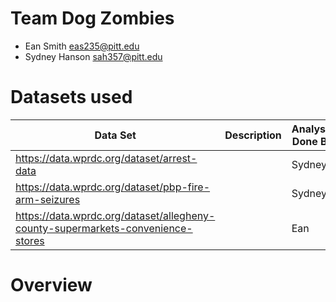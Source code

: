 # Team Dog Zombies
- Ean Smith eas235@pitt.edu
- Sydney Hanson sah357@pitt.edu

# Datasets used
| Data Set | Description | Analysis Done By |
| -------- | ----------- | ---------------- |
| https://data.wprdc.org/dataset/arrest-data | | Sydney | 
| https://data.wprdc.org/dataset/pbp-fire-arm-seizures | | Sydney |
| https://data.wprdc.org/dataset/allegheny-county-supermarkets-convenience-stores | | Ean |

# Overview
